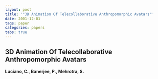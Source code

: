 ```yaml
---
layout: post
title: '"3D Animation Of Telecollaborative Anthropomorphic Avatars"'
date: 2001-12-01
tags: paper
categories: papers
tabs: true
---
```


## 3D Animation Of Telecollaborative Anthropomorphic Avatars
**Luciano, C., Banerjee, P., Mehrotra, S.**
